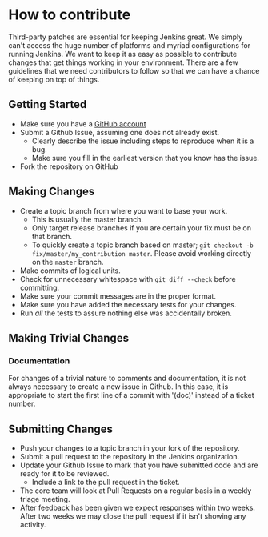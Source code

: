 # How to contribute

Third-party patches are essential for keeping Jenkins great. We simply can't
access the huge number of platforms and myriad configurations for running
Jenkins. We want to keep it as easy as possible to contribute changes that
get things working in your environment. There are a few guidelines that we
need contributors to follow so that we can have a chance of keeping on
top of things.

## Getting Started

* Make sure you have a [GitHub account](https://github.com/signup/free)
* Submit a Github Issue, assuming one does not already exist.
  * Clearly describe the issue including steps to reproduce when it is a bug.
  * Make sure you fill in the earliest version that you know has the issue.
* Fork the repository on GitHub

## Making Changes

* Create a topic branch from where you want to base your work.
  * This is usually the master branch.
  * Only target release branches if you are certain your fix must be on that
    branch.
  * To quickly create a topic branch based on master; `git checkout -b
    fix/master/my_contribution master`. Please avoid working directly on the
    `master` branch.
* Make commits of logical units.
* Check for unnecessary whitespace with `git diff --check` before committing.
* Make sure your commit messages are in the proper format.
* Make sure you have added the necessary tests for your changes.
* Run _all_ the tests to assure nothing else was accidentally broken.

## Making Trivial Changes

### Documentation

For changes of a trivial nature to comments and documentation, it is not
always necessary to create a new issue in Github. In this case, it is
appropriate to start the first line of a commit with '(doc)' instead of
a ticket number.

## Submitting Changes

* Push your changes to a topic branch in your fork of the repository.
* Submit a pull request to the repository in the Jenkins organization.
* Update your Github Issue to mark that you have submitted code and are ready for it to be reviewed.
  * Include a link to the pull request in the ticket.
* The core team will look at Pull Requests on a regular basis in a weekly triage meeting.
* After feedback has been given we expect responses within two weeks. After two
  weeks we may close the pull request if it isn't showing any activity.
